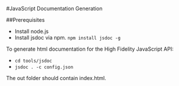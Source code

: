 #JavaScript Documentation Generation

##Prerequisites

* Install node.js
* Install jsdoc via npm.  `npm install jsdoc -g`

To generate html documentation for the High Fidelity JavaScript API:

* `cd tools/jsdoc`
* `jsdoc . -c config.json`

The out folder should contain index.html.

